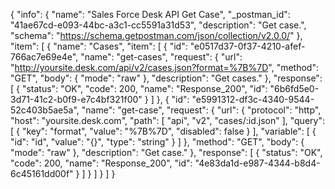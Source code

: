 {
  "info": {
    "name": "Sales Force Desk API Get Case",
    "_postman_id": "41ae67cd-e093-44bc-a3c1-cc5591a31d53",
    "description": "Get case.",
    "schema": "https://schema.getpostman.com/json/collection/v2.0.0/"
  },
  "item": [
    {
      "name": "Cases",
      "item": [
        {
          "id": "e0517d37-0f37-4210-afef-766ac7e69e4e",
          "name": "get-cases",
          "request": {
            "url": "http://yoursite.desk.com/api/v2/cases.json?format=%7B%7D",
            "method": "GET",
            "body": {
              "mode": "raw"
            },
            "description": "Get cases."
          },
          "response": [
            {
              "status": "OK",
              "code": 200,
              "name": "Response_200",
              "id": "6b6fd5e0-3d71-41c2-b0f9-e7c4bf321f00"
            }
          ]
        },
        {
          "id": "e5991312-df3c-4340-9544-52c403b5ae5a",
          "name": "get-case",
          "request": {
            "url": {
              "protocol": "http",
              "host": "yoursite.desk.com",
              "path": [
                "api",
                "v2",
                "cases/:id.json"
              ],
              "query": [
                {
                  "key": "format",
                  "value": "%7B%7D",
                  "disabled": false
                }
              ],
              "variable": [
                {
                  "id": "id",
                  "value": "{}",
                  "type": "string"
                }
              ]
            },
            "method": "GET",
            "body": {
              "mode": "raw"
            },
            "description": "Get case."
          },
          "response": [
            {
              "status": "OK",
              "code": 200,
              "name": "Response_200",
              "id": "4e83da1d-e987-4344-b8d4-6c45161dd00f"
            }
          ]
        }
      ]
    }
  ]
}